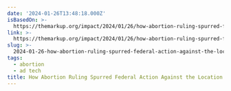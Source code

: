 ```yaml
---
date: '2024-01-26T13:48:18.000Z'
isBasedOn: >-
  https://themarkup.org/impact/2024/01/26/how-abortion-ruling-spurred-federal-action-against-the-location-data-industry
link: >-
  https://themarkup.org/impact/2024/01/26/how-abortion-ruling-spurred-federal-action-against-the-location-data-industry
slug: >-
  2024-01-26-how-abortion-ruling-spurred-federal-action-against-the-location-data-indust
tags:
  - abortion
  - ad tech
title: How Abortion Ruling Spurred Federal Action Against the Location Data Indust
---
```


